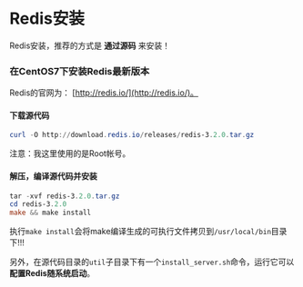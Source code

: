 Redis安装
========================================================
Redis安装，推荐的方式是 **通过源码** 来安装！

### 在CentOS7下安装Redis最新版本
Redis的官网为： [http://redis.io/](http://redis.io/)。

#### 下载源代码
```powershell
curl -O http://download.redis.io/releases/redis-3.2.0.tar.gz
```
注意：我这里使用的是Root帐号。

#### 解压，编译源代码并安装
```powershell
tar -xvf redis-3.2.0.tar.gz
cd redis-3.2.0
make && make install
```
执行`make install`会将make编译生成的可执行文件拷贝到`/usr/local/bin`目录下!!!

另外，在源代码目录的`util`子目录下有一个`install_server.sh`命令，运行它可以 **配置Redis随系统启动**。
